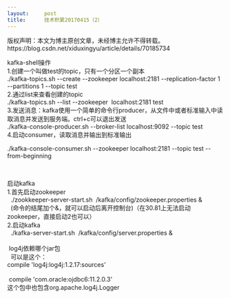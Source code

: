 ```yaml
---
layout:     post
title:      技术积累20170415（2）
---
```

<div id="article_content" class="article_content clearfix csdn-tracking-statistics" data-pid="blog" data-mod="popu_307" data-dsm="post">
								<div class="article-copyright">
					版权声明：本文为博主原创文章，未经博主允许不得转载。					https://blog.csdn.net/xiduxingyu/article/details/70185734				</div>
								            <link rel="stylesheet" href="https://csdnimg.cn/release/phoenix/template/css/ck_htmledit_views-f76675cdea.css">
						<div class="htmledit_views" id="content_views">
                
kafka-shell操作<br>
1.创建一个叫做test的topic，只有一个分区一个副本<br>
./kafka-topics.sh --create --zookeeper localhost:2181 --replication-factor 1 --partitions 1 --topic test<br>
2.通过list来查看创建的topic<br>
./kafka-topics.sh --list --zookeeper  localhost:2181 test<br>
3.发送消息：kafka使用一个简单的命令行producer，从文件中或者标准输入中读取消息并发送到服务端。ctrl+c可以退出发送<br>
./kafka-console-producer.sh --broker-list localhost:9092 --topic test<br>
4.启动consumer，读取消息并输出到标准输出<br><p>./kafka-console-consumer.sh --zookeeper localhost:2181 --topic test --from-beginning</p>
<p><br></p>
<p>启动kafka<br>
1.首先启动zookeeper<br>
  ./zookkeeper-server-start.sh  /kafka/config/zookeeper.properties &amp;<br>
  (命令的结尾加个&amp;，就可以启动后离开控制台)（在30.81上无法启动zookeeper，直接启动2也可以）<br>
2.启动kafka<br>
  ./kafka-server-start.sh  /kafka/config/server.properties &amp;<br><br>
 log4j依赖哪个jar包<br>
  可以是这个：<br>
compile 'log4j:log4j:1.2.17:sources'<br><br>
 compile 'com.oracle:ojdbc6:11.2.0.3'<br>
这个包中也包含org.apache.log4j.Logger<br><br><br><br></p>
<p><br></p>
<p><br></p>
<p><br></p>
<p><br></p>
<br>            </div>
                </div>